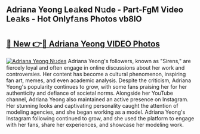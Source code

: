 ## Adriana Yeong Le𝚊ked N𝚞de - Part-FgM Video Le𝚊ks - Hot Onlyf𝚊ns Photos vb8lO

# <h2><a href="http://ac31559.deff.icu/?id=Adriana+Yeong">🔗 New 👉🔴 Adriana Yeong VIDEO Photos</a></h2>

[![Adriana Yeong N𝚞des](https://i.imgur.com/rIISA9y.gif)](http://ac31559.deff.icu/?id=Adriana+Yeong)
Adriana Yeong's followers, known as "Sirens," are fiercely loyal and often engage in online discussions about her work and controversies. Her content has become a cultural phenomenon, inspiring fan art, memes, and even academic analysis. Despite the criticism, Adriana Yeong's popularity continues to grow, with some fans praising her for her authenticity and defiance of societal norms. Alongside her YouTube channel, Adriana Yeong also maintained an active presence on Instagram. Her stunning looks and captivating personality caught the attention of modeling agencies, and she began working as a model. Adriana Yeong's Instagram following continued to grow, and she used the platform to engage with her fans, share her experiences, and showcase her modeling work.
